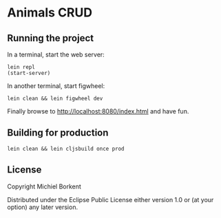 # Animals CRUD

## Running the project

In a terminal, start the web server:

    lein repl
    (start-server)

In another terminal, start figwheel:

    lein clean && lein figwheel dev

Finally browse to
[http://localhost:8080/index.html](http://localhost:8080/index.html)
and have fun.

## Building for production

    lein clean && lein cljsbuild once prod

## License

Copyright Michiel Borkent

Distributed under the Eclipse Public License either version 1.0 or (at
your option) any later version.
